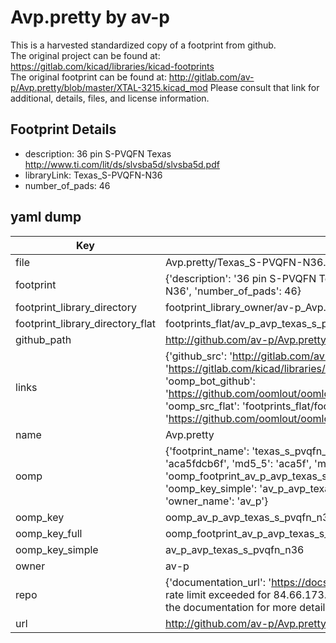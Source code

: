 # Avp.pretty by av-p  
This is a harvested standardized copy of a footprint from github.  
The original project can be found at:  
https://gitlab.com/kicad/libraries/kicad-footprints  
The original footprint can be found at:
http://gitlab.com/av-p/Avp.pretty/blob/master/XTAL-3215.kicad_mod
Please consult that link for additional, details, files, and license information.  
## Footprint Details
* description: 36 pin S-PVQFN Texas http://www.ti.com/lit/ds/slvsba5d/slvsba5d.pdf  
* libraryLink: Texas_S-PVQFN-N36  
* number_of_pads: 46  
## yaml dump  
| Key | Value |  
| --- | --- |  
| file | Avp.pretty/Texas_S-PVQFN-N36.kicad_mod |  
| footprint | {'description': '36 pin S-PVQFN Texas http://www.ti.com/lit/ds/slvsba5d/slvsba5d.pdf', 'libraryLink': 'Texas_S-PVQFN-N36', 'number_of_pads': 46} |  
| footprint_library_directory | footprint_library_owner/av-p_Avp.pretty |  
| footprint_library_directory_flat | footprints_flat/av_p_avp_texas_s_pvqfn_n36/working |  
| github_path | http://github.com/av-p/Avp.pretty/blob/master/Texas_S-PVQFN-N36.kicad_mod |  
| links | {'github_src': 'http://gitlab.com/av-p/Avp.pretty/blob/master/XTAL-3215.kicad_mod', 'github_src_repo': 'https://gitlab.com/kicad/libraries/kicad-footprints', 'oomp_bot': 'footprints/av_p_avp_texas_s_pvqfn_n36/working', 'oomp_bot_github': 'https://github.com/oomlout/oomlout_oomp_footprint_bot/tree/main/footprints/av_p_avp_texas_s_pvqfn_n36/working', 'oomp_src_flat': 'footprints_flat/footprints_flat/av_p_avp_texas_s_pvqfn_n36/working', 'oomp_src_flat_github': 'https://github.com/oomlout/oomlout_oomp_footprint_src/tree/main/footprints_flat/av_p_avp_texas_s_pvqfn_n36/working'} |  
| name | Avp.pretty |  
| oomp | {'footprint_name': 'texas_s_pvqfn_n36', 'library_name': 'avp', 'md5': 'aca5fdcb6f135a21c6c39f267518917c', 'md5_10': 'aca5fdcb6f', 'md5_5': 'aca5f', 'md5_6': 'aca5fd', 'oomp_key': 'oomp_av_p_avp_texas_s_pvqfn_n36', 'oomp_key_extra': 'oomp_footprint_av_p_avp_texas_s_pvqfn_n36', 'oomp_key_full': 'oomp_footprint_av_p_avp_texas_s_pvqfn_n36_aca5fd', 'oomp_key_simple': 'av_p_avp_texas_s_pvqfn_n36', 'original_filename': 'Avp.pretty/Texas_S-PVQFN-N36.kicad_mod', 'owner_name': 'av_p'} |  
| oomp_key | oomp_av_p_avp_texas_s_pvqfn_n36 |  
| oomp_key_full | oomp_footprint_av_p_avp_texas_s_pvqfn_n36 |  
| oomp_key_simple | av_p_avp_texas_s_pvqfn_n36 |  
| owner | av-p |  
| repo | {'documentation_url': 'https://docs.github.com/rest/overview/resources-in-the-rest-api#rate-limiting', 'message': "API rate limit exceeded for 84.66.173.59. (But here's the good news: Authenticated requests get a higher rate limit. Check out the documentation for more details.)"} |  
| url | http://github.com/av-p/Avp.pretty |  

